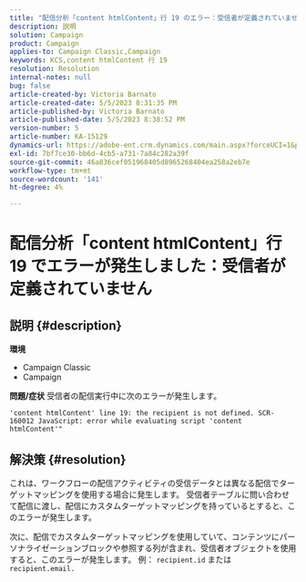 ```yaml
---
title: "配信分析「content htmlContent」行 19 のエラー：受信者が定義されていません"
description: 説明
solution: Campaign
product: Campaign
applies-to: Campaign Classic,Campaign
keywords: KCS,content htmlContent 行 19
resolution: Resolution
internal-notes: null
bug: false
article-created-by: Victoria Barnato
article-created-date: 5/5/2023 8:31:35 PM
article-published-by: Victoria Barnato
article-published-date: 5/5/2023 8:38:52 PM
version-number: 5
article-number: KA-15129
dynamics-url: https://adobe-ent.crm.dynamics.com/main.aspx?forceUCI=1&pagetype=entityrecord&etn=knowledgearticle&id=0bfdd9cf-83eb-ed11-a7c6-6045bd0065f9
exl-id: 7bf7ce30-bb6d-4cb5-a731-7a84c282a39f
source-git-commit: 46a836cef051968405d8965268404ea258a2eb7e
workflow-type: tm+mt
source-wordcount: '141'
ht-degree: 4%

---
```


# 配信分析「content htmlContent」行 19 でエラーが発生しました：受信者が定義されていません

## 説明 {#description}

<b>環境</b>
- Campaign Classic
- Campaign


<b>問題/症状</b>
受信者の配信実行中に次のエラーが発生します。

`'content htmlContent' line 19: the recipient is not defined. SCR-160012 JavaScript: error while evaluating script 'content htmlContent'"`


## 解決策 {#resolution}


これは、ワークフローの配信アクティビティの受信データとは異なる配信でターゲットマッピングを使用する場合に発生します。 受信者テーブルに問い合わせて配信に渡し、配信にカスタムターゲットマッピングを持っているとすると、このエラーが発生します。

次に、配信でカスタムターゲットマッピングを使用していて、コンテンツにパーソナライゼーションブロックや参照する列が含まれ、受信者オブジェクトを使用すると、このエラーが発生します。 例： `recipient.id` または `recipient.email.`
